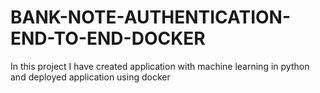 # BANK-NOTE-AUTHENTICATION-END-TO-END-DOCKER
In this project I have created application with machine learning in python and deployed application using docker 
